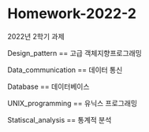 # Homework-2022-2
2022년 2학기 과제

Design_pattern == 고급 객체지향프로그래밍

Data_communication == 데이터 통신

Database == 데이터베이스

UNIX_programming == 유닉스 프로그래밍

Statiscal_analysis == 통계적 분석
